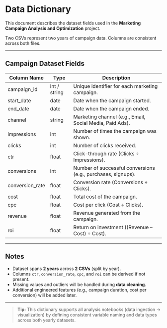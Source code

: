 # Data Dictionary

This document describes the dataset fields used in the **Marketing Campaign Analysis and Optimization** project.

Two CSVs represent two years of campaign data. Columns are consistent across both files.

---

## Campaign Dataset Fields

| Column Name      | Type          | Description                                                |
|------------------|---------------|------------------------------------------------------------|
| campaign_id      | int / string  | Unique identifier for each marketing campaign.             |
| start_date       | date          | Date when the campaign started.                            |
| end_date         | date          | Date when the campaign ended.                              |
| channel          | string        | Marketing channel (e.g., Email, Social Media, Paid Ads).   |
| impressions      | int           | Number of times the campaign was shown.                    |
| clicks           | int           | Number of clicks received.                                 |
| ctr              | float         | Click-through rate (Clicks ÷ Impressions).                 |
| conversions      | int           | Number of successful conversions (e.g., purchases, signups).|
| conversion_rate  | float         | Conversion rate (Conversions ÷ Clicks).                    |
| cost             | float         | Total cost of the campaign.                                |
| cpc              | float         | Cost per click (Cost ÷ Clicks).                            |
| revenue          | float         | Revenue generated from the campaign.                       |
| roi              | float         | Return on investment ((Revenue – Cost) ÷ Cost).            |

---

## Notes

- Dataset spans **2 years** across **2 CSVs** (split by year).  
- Columns `ctr`, `conversion_rate`, `cpc`, and `roi` can be derived if not present.  
- Missing values and outliers will be handled during **data cleaning**.  
- Additional engineered features (e.g., campaign duration, cost per conversion) will be added later.  

---

> **Tip:** This dictionary supports all analysis notebooks (data ingestion → visualization) by defining consistent variable naming and data types across both yearly datasets.



